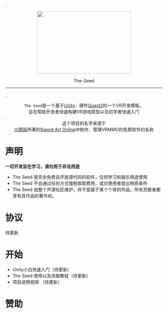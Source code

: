 .<div align=center><img src="https://github.com/whx-prog/The-Seed-Link-Future/blob/main/Image_Seed.jpg" width="300" height="200" /></div>  
<p align="center">  The-Seed </p>  

___  
.<div align=center>`The Seed`是一个基于[Unity](https://unity.cn/ "Unity")，硬件[Quest2](https://store.facebook.com/quest/products/quest-2/ "Quest2")的一个VR开发模板，  
 旨在帮助开发者快速构建VR游戏原型以及初学者快速入门</div>.<div align=center> 这个项目的名字来源于  
 [川原砾](https://zh.wikipedia.org/wiki/%E5%B7%9D%E5%8E%9F%E7%A4%AB  "川原砾")所著的[Sword Art Online](https://en.wikipedia.org/wiki/Sword_Art_Online "Sword Art Online")中制作、管理VRMMO的免费软件的名称 </div>  
# 声明 
**一切开发旨在学习，请勿用于非法用途**
* The Seed 是完全免费且开放源代码的软件，仅供学习和娱乐用途使用
 * The Seed 不会通过任何方式强制收取费用，或对使用者提出物质条件
  * The Seed 由整个开源社区维护，并不是属于某个个体的作品，所有贡献者都享有其作品的著作权。 

# 协议  
   待更新
 
 # 开始  
 * Unity小白快速入门（待更新）
 * The Seed 使用以及贡献教程（待更新）
 * 项目说明视频  （待更新）
 
 # 赞助






 
